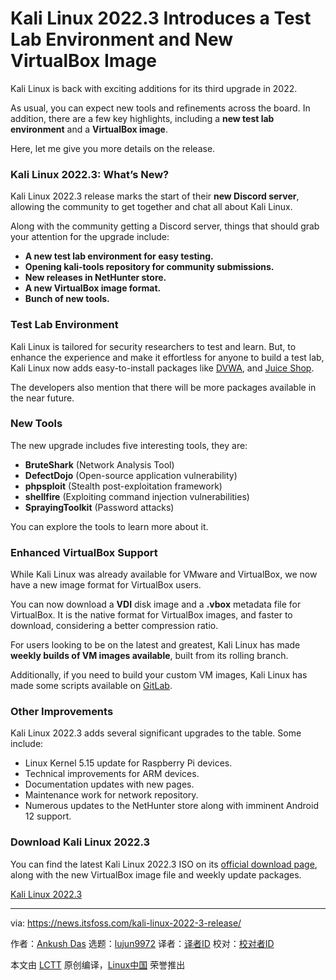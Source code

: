 [#]: subject: "Kali Linux 2022.3 Introduces a Test Lab Environment and New VirtualBox Image"
[#]: via: "https://news.itsfoss.com/kali-linux-2022-3-release/"
[#]: author: "Ankush Das https://news.itsfoss.com/author/ankush/"
[#]: collector: "lujun9972"
[#]: translator: " "
[#]: reviewer: " "
[#]: publisher: " "
[#]: url: " "

Kali Linux 2022.3 Introduces a Test Lab Environment and New VirtualBox Image
======

Kali Linux is back with exciting additions for its third upgrade in 2022.

As usual, you can expect new tools and refinements across the board. In addition, there are a few key highlights, including a **new test lab environment** and a **VirtualBox image**.

Here, let me give you more details on the release.

### Kali Linux 2022.3: What’s New?

Kali Linux 2022.3 release marks the start of their **new Discord server**, allowing the community to get together and chat all about Kali Linux.

Along with the community getting a Discord server, things that should grab your attention for the upgrade include:

  * **A new test lab environment for easy testing.**
  * **Opening kali-tools repository for community submissions.**
  * **New releases in NetHunter store.**
  * **A new VirtualBox image format.**
  * **Bunch of new tools.**



### Test Lab Environment

Kali Linux is tailored for security researchers to test and learn. But, to enhance the experience and make it effortless for anyone to build a test lab, Kali Linux now adds easy-to-install packages like [DVWA][1], and [Juice Shop][2].

The developers also mention that there will be more packages available in the near future.

### New Tools

The new upgrade includes five interesting tools, they are:

  * **BruteShark** (Network Analysis Tool)
  * **DefectDojo** (Open-source application vulnerability)
  * **phpsploit** (Stealth post-exploitation framework)
  * **shellfire** (Exploiting command injection vulnerabilities)
  * **SprayingToolkit** (Password attacks)



You can explore the tools to learn more about it.

### Enhanced VirtualBox Support

While Kali Linux was already available for VMware and VirtualBox, we now have a new image format for VirtualBox users.

You can now download a **VDI** disk image and a **.vbox** metadata file for VirtualBox. It is the native format for VirtualBox images, and faster to download, considering a better compression ratio.

For users looking to be on the latest and greatest, Kali Linux has made **weekly builds of VM images available**, built from its rolling branch.

Additionally, if you need to build your custom VM images, Kali Linux has made some scripts available on [GitLab][3].

### Other Improvements

Kali Linux 2022.3 adds several significant upgrades to the table. Some include:

  * Linux Kernel 5.15 update for Raspberry Pi devices.
  * Technical improvements for ARM devices.
  * Documentation updates with new pages.
  * Maintenance work for network repository.
  * Numerous updates to the NetHunter store along with imminent Android 12 support.



### Download Kali Linux 2022.3

You can find the latest Kali Linux 2022.3 ISO on its [official download page][4], along with the new VirtualBox image file and weekly update packages.

[Kali Linux 2022.3][5]

--------------------------------------------------------------------------------

via: https://news.itsfoss.com/kali-linux-2022-3-release/

作者：[Ankush Das][a]
选题：[lujun9972][b]
译者：[译者ID](https://github.com/译者ID)
校对：[校对者ID](https://github.com/校对者ID)

本文由 [LCTT](https://github.com/LCTT/TranslateProject) 原创编译，[Linux中国](https://linux.cn/) 荣誉推出

[a]: https://news.itsfoss.com/author/ankush/
[b]: https://github.com/lujun9972
[1]: https://www.kali.org/tools/dvwa/
[2]: https://www.kali.org/tools/juice-shop/
[3]: https://gitlab.com/kalilinux/build-scripts/kali-vm
[4]: https://www.kali.org/get-kali/
[5]: https://www.kali.org/get-kali/#kali-platforms
